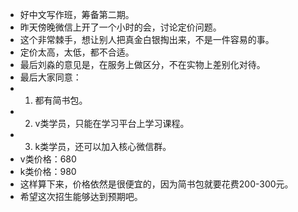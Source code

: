 - 好中文写作班，筹备第二期。
- 昨天傍晚微信上开了一个小时的会，讨论定价问题。
- 这个非常棘手，想让别人把真金白银掏出来，不是一件容易的事。
- 定价太高，太低，都不合适。
- 最后刘淼的意见是，在服务上做区分，不在实物上差别化对待。
- 最后大家同意：
- 1. 都有简书包。
- 2. v类学员，只能在学习平台上学习课程。
- 3. k类学员，还可以加入核心微信群。
- v类价格：680
- k类价格：980
- 这样算下来，价格依然是很便宜的，因为简书包就要花费200-300元。
- 希望这次招生能够达到预期吧。
